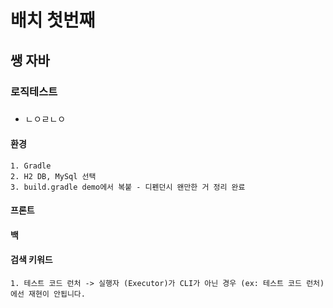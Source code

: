 # 배치 첫번째

## 쌩 자바

### 로직테스트

###  

- ㄴㅇㄹㄴㅇ

#### 환경

    1. Gradle 
    2. H2 DB, MySql 선택 
    3. build.gradle demo에서 복붙 - 디펜던시 왠만한 거 정리 완료            

#### 프론트

#### 백

#### 검색 키워드

    1. 테스트 코드 런처 -> 실행자 (Executor)가 CLI가 아닌 경우 (ex: 테스트 코드 런처) 에선 재현이 안됩니다.